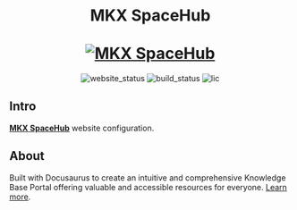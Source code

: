 <div align="center">
  <h1 align="center">
    MKX SpaceHub
    <br />
    <br />
    <a href="https://mkeithx.github.io/">
      <img src="https://imgur.com/vibmxY7.png" alt="MKX SpaceHub">
    </a>
  </h1>
</div>

<div align="center">

![website_status](https://img.shields.io/website?url=https%3A%2F%2Fmkeithx.github.io%2F&style=for-the-badge&label=Website)
![build_status](https://img.shields.io/github/actions/workflow/status/mkeithx/mkeithx.github.io/deploy.yml?style=for-the-badge)
![lic](https://img.shields.io/github/license/mkeithx/mkeithx.github.io?style=for-the-badge&color=orange)

</div>

## Intro
[**MKX SpaceHub**](https://mkeithx.github.io/) website configuration.

## About
Built with Docusaurus to create an intuitive and comprehensive Knowledge Base Portal offering valuable and accessible resources for everyone. [Learn more](https://mkeithx.github.io/docs).

